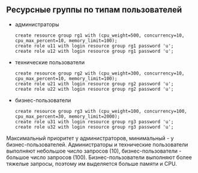 ## Ресурсные группы по типам пользователей ##   
* администраторы   
  ```
  create resource group rg1 with (cpu_weight=500, concurrency=10, cpu_max_percent=10, memory_limit=100);
  create role u11 with login resource group rg1 password 'u';
  create role u12 with login resource group rg1 password 'u';
  ```  
* технические пользователи   
  ```
  create resource group rg2 with (cpu_weight=300, concurrency=10, cpu_max_percent=10, memory_limit=100);
  create role u21 with login resource group rg2 password 'u';
  create role u22 with login resource group rg2 password 'u';
  ```
* бизнес-пользователи   
  ```
  create resource group rg3 with (cpu_weight=100, concurrency=100, cpu_max_percent=30, memory_limit=2000);
  create role u31 with login resource group rg3 password 'u';
  create role u32 with login resource group rg3 password 'u';
  ```
Максимальный приоритет у администраторов, минимальный - у бизнес-пользователей.
Администраторы и технические пользователи выполняют небольшое число запросов (10), бизнес-пользователи - большое число запросов (100).
Бизнес-пользователи выполняют более тяжелые запросы, поэтому им выделяется больше памяти и CPU.

